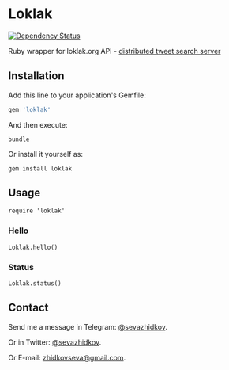 # Loklak

[![Dependency Status](https://gemnasium.com/badges/github.com/loklak/loklak_ruby_api.svg)](https://gemnasium.com/github.com/loklak/loklak_ruby_api)

Ruby wrapper for loklak.org API - [distributed tweet search server](https://github.com/loklak/loklak_server)

## Installation

Add this line to your application's Gemfile:

```ruby
gem 'loklak'
```

And then execute:
```
bundle
```

Or install it yourself as:
```
gem install loklak
```

## Usage
```
require 'loklak'
```
### Hello
```
Loklak.hello()
```
### Status
```
Loklak.status()
```
## Contact
Send me a message in Telegram: [@sevazhidkov](https://telegram.me/sevazhidkov).

Or in Twitter: [@sevazhidkov](https://twitter.com/sevazhidkov).

Or E-mail: [zhidkovseva@gmail.com](mailto:zhidkovseva@gmail.com).
